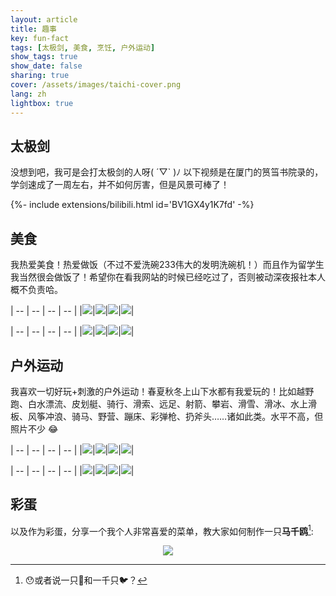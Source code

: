 ```yaml
---
layout: article
title: 趣事
key: fun-fact
tags: [太极剑, 美食, 烹饪, 户外运动]
show_tags: true
show_date: false
sharing: true
cover: /assets/images/taichi-cover.png
lang: zh
lightbox: true
---
```


<!--more-->

## 太极剑

没想到吧，我可是会打太极剑的人呀( ´▽` )ﾉ 以下视频是在厦门的筼筜书院录的，学剑速成了一周左右，并不如何厉害，但是风景可棒了！

<div>{%- include extensions/bilibili.html id='BV1GX4y1K7fd' -%}</div>

## 美食

我热爱美食！热爱做饭（不过不爱洗碗233伟大的发明洗碗机！）而且作为留学生我当然很会做饭了！希望你在看我网站的时候已经吃过了，否则被动深夜报社本人概不负责哈。

| -- | -- | -- | -- |
|![](/assets/images/food-1.jpg)|![](/assets/images/food-2.jpg)|![](/assets/images/food-3.jpg)|![](/assets/images/food-4.jpg)|

| -- | -- | -- | -- |
|![](/assets/images/food-5.jpg)|![](/assets/images/food-6.jpg)|![](/assets/images/food-7.jpg)|![](/assets/images/food-8.jpg)|

## 户外运动

我喜欢一切好玩+刺激的户外运动！春夏秋冬上山下水都有我爱玩的！比如越野跑、白水漂流、皮划艇、骑行、滑索、远足、射箭、攀岩、滑雪、滑冰、水上滑板、风筝冲浪、骑马、野营、蹦床、彩弹枪、扔斧头……诸如此类。水平不高，但照片不少 :joy:

| -- | -- | -- | -- |
|![](/assets/images/sport-1.jpg)|![](/assets/images/sport-2.jpg)|![](/assets/images/sport-14.jpg)|![](/assets/images/sport-4.jpg)|

| -- | -- | -- | -- |
|![](/assets/images/sport-5.jpg)|![](/assets/images/sport-6.jpg)|![](/assets/images/sport-15.jpg)|![](/assets/images/sport-11.jpg)|

## 彩蛋

以及作为彩蛋，分享一个我个人非常喜爱的菜单，教大家如何制作一只**马千鸥**[^1]:
<center>
  <img class="image image--xl" src="/assets/images/recipe-me-zh.jpg">
</center>

[^1]: 😯或者说一只🐎和一千只🐦？
